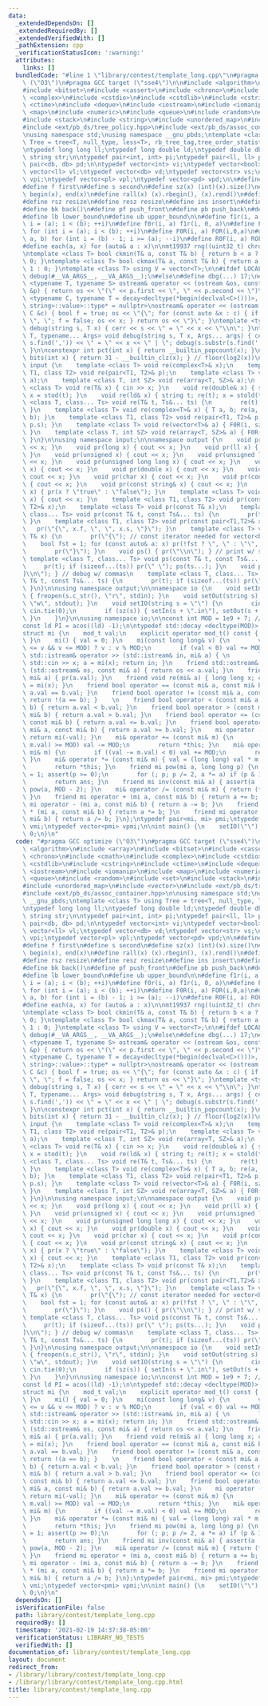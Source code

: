```yaml
---
data:
  _extendedDependsOn: []
  _extendedRequiredBy: []
  _extendedVerifiedWith: []
  _pathExtension: cpp
  _verificationStatusIcon: ':warning:'
  attributes:
    links: []
  bundledCode: "#line 1 \"library/contest/template_long.cpp\"\n#pragma GCC optimize\
    \ (\"O3\")\n#pragma GCC target (\"sse4\")\n\n#include <algorithm>\n#include <array>\n\
    #include <bitset>\n#include <cassert>\n#include <chrono>\n#include <cmath>\n#include\
    \ <complex>\n#include <cstdio>\n#include <cstdlib>\n#include <cstring>\n#include\
    \ <ctime>\n#include <deque>\n#include <iostream>\n#include <iomanip>\n#include\
    \ <map>\n#include <numeric>\n#include <queue>\n#include <random>\n#include <set>\n\
    #include <stack>\n#include <string>\n#include <unordered_map>\n#include <vector>\n\
    #include <ext/pb_ds/tree_policy.hpp>\n#include <ext/pb_ds/assoc_container.hpp>\n\
    \nusing namespace std;\nusing namespace __gnu_pbds;\ntemplate <class T> using\
    \ Tree = tree<T, null_type, less<T>, rb_tree_tag,tree_order_statistics_node_update>;\n\
    \ntypedef long long ll;\ntypedef long double ld;\ntypedef double db;\ntypedef\
    \ string str;\n\ntypedef pair<int, int> pi;\ntypedef pair<ll, ll> pl;\ntypedef\
    \ pair<db, db> pd;\n\ntypedef vector<int> vi;\ntypedef vector<bool> vb;\ntypedef\
    \ vector<ll> vl;\ntypedef vector<db> vd;\ntypedef vector<str> vs;\ntypedef vector<pi>\
    \ vpi;\ntypedef vector<pl> vpl;\ntypedef vector<pd> vpd;\n\n#define mp make_pair\n\
    #define f first\n#define s second\n#define sz(x) (int)(x).size()\n#define all(x)\
    \ begin(x), end(x)\n#define rall(x) (x).rbegin(), (x).rend()\n#define sor(x) sort(all(x))\n\
    #define rsz resize\n#define resz resize\n#define ins insert\n#define ft front()\n\
    #define bk back()\n#define pf push_front\n#define pb push_back\n#define eb emplace_back\n\
    #define lb lower_bound\n#define ub upper_bound\n\n#define f1r(i, a, b) for (int\
    \ i = (a); i < (b); ++i)\n#define f0r(i, a) f1r(i, 0, a)\n#define FOR(i, a, b)\
    \ for (int i = (a); i < (b); ++i)\n#define F0R(i, a) FOR(i,0,a)\n#define ROF(i,\
    \ a, b) for (int i = (b) - 1; i >= (a); --i)\n#define R0F(i, a) ROF(i, 0, a)\n\
    #define each(a, x) for (auto& a : x)\n\nmt19937 rng((uint32_t) chrono::steady_clock::now().time_since_epoch().count());\n\
    \ntemplate <class T> bool ckmin(T& a, const T& b) { return b < a ? a = b, 1 :\
    \ 0; }\ntemplate <class T> bool ckmax(T& a, const T& b) { return a < b ? a = b,\
    \ 1 : 0; }\ntemplate <class T> using V = vector<T>;\n\n#ifdef LOCAL\n#define dbg(...)\
    \ debug(#__VA_ARGS__, __VA_ARGS__);\n#else\n#define dbg(...) 17;\n#endif\n\ntemplate\
    \ <typename T, typename S> ostream& operator << (ostream &os, const pair<T, S>\
    \ &p) { return os << \"(\" << p.first << \", \" << p.second << \")\"; }\ntemplate\
    \ <typename C, typename T = decay<decltype(*begin(declval<C>()))>, typename enable_if<!is_same<C,\
    \ string>::value>::type* = nullptr>\nostream& operator << (ostream &os, const\
    \ C &c) { bool f = true; os << \"{\"; for (const auto &x : c) { if (!f) os <<\
    \ \", \"; f = false; os << x; } return os << \"}\"; }\ntemplate <typename T> void\
    \ debug(string s, T x) { cerr << s << \" = \" << x << \"\\n\"; }\ntemplate <typename\
    \ T, typename... Args> void debug(string s, T x, Args... args) { cerr << s.substr(0,\
    \ s.find(',')) << \" = \" << x << \" | \"; debug(s.substr(s.find(',') + 2), args...);\
    \ }\n\nconstexpr int pct(int x) { return __builtin_popcount(x); }\nconstexpr int\
    \ bits(int x) { return 31 - __builtin_clz(x); } // floor(log2(x))\n\nnamespace\
    \ input {\n    template <class T> void re(complex<T>& x);\n    template <class\
    \ T1, class T2> void re(pair<T1, T2>& p);\n    template <class T> void re(vector<T>&\
    \ a);\n    template <class T, int SZ> void re(array<T, SZ>& a);\n    template\
    \ <class T> void re(T& x) { cin >> x; }\n    void re(double& x) { string t; re(t);\
    \ x = stod(t); }\n    void re(ld& x) { string t; re(t); x = stold(t); }\n    template\
    \ <class T, class... Ts> void re(T& t, Ts&... ts) {\n        re(t); re(ts...);\
    \ }\n    template <class T> void re(complex<T>& x) { T a, b; re(a, b); x = cd(a,\
    \ b); }\n    template <class T1, class T2> void re(pair<T1, T2>& p) { re(p.f,\
    \ p.s); }\n    template <class T> void re(vector<T>& a) { F0R(i, sz(a)) re(a[i]);\
    \ }\n    template <class T, int SZ> void re(array<T, SZ>& a) { F0R(i, SZ) re(a[i]);\
    \ }\n}\n\nusing namespace input;\n\nnamespace output {\n    void pr(int x) { cout\
    \ << x; }\n    void pr(long x) { cout << x; }\n    void pr(ll x) { cout << x;\
    \ }\n    void pr(unsigned x) { cout << x; }\n    void pr(unsigned long x) { cout\
    \ << x; }\n    void pr(unsigned long long x) { cout << x; }\n    void pr(float\
    \ x) { cout << x; }\n    void pr(double x) { cout << x; }\n    void pr(ld x) {\
    \ cout << x; }\n    void pr(char x) { cout << x; }\n    void pr(const char* x)\
    \ { cout << x; }\n    void pr(const string& x) { cout << x; }\n    void pr(bool\
    \ x) { pr(x ? \"true\" : \"false\"); }\n    template <class T> void pr(const complex<T>&\
    \ x) { cout << x; }\n    template <class T1, class T2> void pr(const pair<T1,\
    \ T2>& x);\n    template <class T> void pr(const T& x);\n    template <class T,\
    \ class... Ts> void pr(const T& t, const Ts&... ts) {\n        pr(t); pr(ts...);\
    \ }\n    template <class T1, class T2> void pr(const pair<T1,T2>& x) {\n     \
    \   pr(\"{\", x.f, \", \", x.s, \"}\"); }\n    template <class T> void pr(const\
    \ T& x) {\n        pr(\"{\"); // const iterator needed for vector<bool>\n    \
    \    bool fst = 1; for (const auto& a: x) pr(!fst ? \", \" : \"\", a), fst = 0;\n\
    \        pr(\"}\"); }\n    void ps() { pr(\"\\n\"); } // print w/ spaces\n   \
    \ template <class T, class... Ts> void ps(const T& t, const Ts&... ts) {\n   \
    \     pr(t); if (sizeof...(ts)) pr(\" \"); ps(ts...); }\n    void pc() { pr(\"\
    ]\\n\"); } // debug w/ commas\n    template <class T, class... Ts> void pc(const\
    \ T& t, const Ts&... ts) {\n        pr(t); if (sizeof...(ts)) pr(\", \"); pc(ts...);\
    \ }\n}\n\nusing namespace output;\n\nnamespace io {\n    void setIn(string s)\
    \ { freopen(s.c_str(), \"r\", stdin); }\n    void setOut(string s) { freopen(s.c_str(),\
    \ \"w\", stdout); }\n    void setIO(string s = \"\") {\n        cin.sync_with_stdio(0);\
    \ cin.tie(0);\n        if (sz(s)) { setIn(s + \".in\"), setOut(s + \".out\");\
    \ }\n    }\n}\n\nusing namespace io;\n\nconst int MOD = 1e9 + 7; // 998244353;\n\
    const ld PI = acos((ld) -1);\n\ntypedef std::decay <decltype(MOD)>::type mod_t;\n\
    struct mi {\n    mod_t val;\n    explicit operator mod_t() const { return val;\
    \ }\n    mi() { val = 0; }\n    mi(const long long& v) {\n        val = (-MOD\
    \ <= v && v <= MOD) ? v : v % MOD;\n        if (val < 0) val += MOD; }\n    friend\
    \ std::istream& operator >> (std::istream& in, mi& a) { \n        long long x;\
    \ std::cin >> x; a = mi(x); return in; }\n    friend std::ostream& operator <<\
    \ (std::ostream& os, const mi& a) { return os << a.val; }\n    friend void pr(const\
    \ mi& a) { pr(a.val); }\n    friend void re(mi& a) { long long x; cin >> x; a\
    \ = mi(x); }\n    friend bool operator == (const mi& a, const mi& b) { return\
    \ a.val == b.val; }\n    friend bool operator != (const mi& a, const mi& b) {\
    \ return !(a == b); }    \n    friend bool operator < (const mi& a, const mi&\
    \ b) { return a.val < b.val; }\n    friend bool operator > (const mi& a, const\
    \ mi& b) { return a.val > b.val; }\n    friend bool operator <= (const mi& a,\
    \ const mi& b) { return a.val <= b.val; }\n    friend bool operator >= (const\
    \ mi& a, const mi& b) { return a.val >= b.val; }\n    mi operator - () const {\
    \ return mi(-val); }\n    mi& operator += (const mi& m) {\n        if ((val +=\
    \ m.val) >= MOD) val -= MOD;\n        return *this; }\n    mi& operator -= (const\
    \ mi& m) {\n        if ((val -= m.val) < 0) val += MOD;\n        return *this;\
    \ }\n    mi& operator *= (const mi& m) { val = (long long) val * m.val % MOD;\n\
    \        return *this; }\n    friend mi pow(mi a, long long p) {\n        mi ans\
    \ = 1; assert(p >= 0);\n        for (; p; p /= 2, a *= a) if (p & 1) ans *= a;\n\
    \        return ans; }\n    friend mi inv(const mi& a) { assert(a != 0); return\
    \ pow(a, MOD - 2); }\n    mi& operator /= (const mi& m) { return (*this) *= inv(m);\
    \ }\n    friend mi operator + (mi a, const mi& b) { return a += b; }\n    friend\
    \ mi operator - (mi a, const mi& b) { return a -= b; }\n    friend mi operator\
    \ * (mi a, const mi& b) { return a *= b; }\n    friend mi operator / (mi a, const\
    \ mi& b) { return a /= b; }\n};\ntypedef pair<mi, mi> pmi;\ntypedef vector<mi>\
    \ vmi;\ntypedef vector<pmi> vpmi;\n\nint main() {\n    setIO(\"\");\n    return\
    \ 0;\n}\n"
  code: "#pragma GCC optimize (\"O3\")\n#pragma GCC target (\"sse4\")\n\n#include\
    \ <algorithm>\n#include <array>\n#include <bitset>\n#include <cassert>\n#include\
    \ <chrono>\n#include <cmath>\n#include <complex>\n#include <cstdio>\n#include\
    \ <cstdlib>\n#include <cstring>\n#include <ctime>\n#include <deque>\n#include\
    \ <iostream>\n#include <iomanip>\n#include <map>\n#include <numeric>\n#include\
    \ <queue>\n#include <random>\n#include <set>\n#include <stack>\n#include <string>\n\
    #include <unordered_map>\n#include <vector>\n#include <ext/pb_ds/tree_policy.hpp>\n\
    #include <ext/pb_ds/assoc_container.hpp>\n\nusing namespace std;\nusing namespace\
    \ __gnu_pbds;\ntemplate <class T> using Tree = tree<T, null_type, less<T>, rb_tree_tag,tree_order_statistics_node_update>;\n\
    \ntypedef long long ll;\ntypedef long double ld;\ntypedef double db;\ntypedef\
    \ string str;\n\ntypedef pair<int, int> pi;\ntypedef pair<ll, ll> pl;\ntypedef\
    \ pair<db, db> pd;\n\ntypedef vector<int> vi;\ntypedef vector<bool> vb;\ntypedef\
    \ vector<ll> vl;\ntypedef vector<db> vd;\ntypedef vector<str> vs;\ntypedef vector<pi>\
    \ vpi;\ntypedef vector<pl> vpl;\ntypedef vector<pd> vpd;\n\n#define mp make_pair\n\
    #define f first\n#define s second\n#define sz(x) (int)(x).size()\n#define all(x)\
    \ begin(x), end(x)\n#define rall(x) (x).rbegin(), (x).rend()\n#define sor(x) sort(all(x))\n\
    #define rsz resize\n#define resz resize\n#define ins insert\n#define ft front()\n\
    #define bk back()\n#define pf push_front\n#define pb push_back\n#define eb emplace_back\n\
    #define lb lower_bound\n#define ub upper_bound\n\n#define f1r(i, a, b) for (int\
    \ i = (a); i < (b); ++i)\n#define f0r(i, a) f1r(i, 0, a)\n#define FOR(i, a, b)\
    \ for (int i = (a); i < (b); ++i)\n#define F0R(i, a) FOR(i,0,a)\n#define ROF(i,\
    \ a, b) for (int i = (b) - 1; i >= (a); --i)\n#define R0F(i, a) ROF(i, 0, a)\n\
    #define each(a, x) for (auto& a : x)\n\nmt19937 rng((uint32_t) chrono::steady_clock::now().time_since_epoch().count());\n\
    \ntemplate <class T> bool ckmin(T& a, const T& b) { return b < a ? a = b, 1 :\
    \ 0; }\ntemplate <class T> bool ckmax(T& a, const T& b) { return a < b ? a = b,\
    \ 1 : 0; }\ntemplate <class T> using V = vector<T>;\n\n#ifdef LOCAL\n#define dbg(...)\
    \ debug(#__VA_ARGS__, __VA_ARGS__);\n#else\n#define dbg(...) 17;\n#endif\n\ntemplate\
    \ <typename T, typename S> ostream& operator << (ostream &os, const pair<T, S>\
    \ &p) { return os << \"(\" << p.first << \", \" << p.second << \")\"; }\ntemplate\
    \ <typename C, typename T = decay<decltype(*begin(declval<C>()))>, typename enable_if<!is_same<C,\
    \ string>::value>::type* = nullptr>\nostream& operator << (ostream &os, const\
    \ C &c) { bool f = true; os << \"{\"; for (const auto &x : c) { if (!f) os <<\
    \ \", \"; f = false; os << x; } return os << \"}\"; }\ntemplate <typename T> void\
    \ debug(string s, T x) { cerr << s << \" = \" << x << \"\\n\"; }\ntemplate <typename\
    \ T, typename... Args> void debug(string s, T x, Args... args) { cerr << s.substr(0,\
    \ s.find(',')) << \" = \" << x << \" | \"; debug(s.substr(s.find(',') + 2), args...);\
    \ }\n\nconstexpr int pct(int x) { return __builtin_popcount(x); }\nconstexpr int\
    \ bits(int x) { return 31 - __builtin_clz(x); } // floor(log2(x))\n\nnamespace\
    \ input {\n    template <class T> void re(complex<T>& x);\n    template <class\
    \ T1, class T2> void re(pair<T1, T2>& p);\n    template <class T> void re(vector<T>&\
    \ a);\n    template <class T, int SZ> void re(array<T, SZ>& a);\n    template\
    \ <class T> void re(T& x) { cin >> x; }\n    void re(double& x) { string t; re(t);\
    \ x = stod(t); }\n    void re(ld& x) { string t; re(t); x = stold(t); }\n    template\
    \ <class T, class... Ts> void re(T& t, Ts&... ts) {\n        re(t); re(ts...);\
    \ }\n    template <class T> void re(complex<T>& x) { T a, b; re(a, b); x = cd(a,\
    \ b); }\n    template <class T1, class T2> void re(pair<T1, T2>& p) { re(p.f,\
    \ p.s); }\n    template <class T> void re(vector<T>& a) { F0R(i, sz(a)) re(a[i]);\
    \ }\n    template <class T, int SZ> void re(array<T, SZ>& a) { F0R(i, SZ) re(a[i]);\
    \ }\n}\n\nusing namespace input;\n\nnamespace output {\n    void pr(int x) { cout\
    \ << x; }\n    void pr(long x) { cout << x; }\n    void pr(ll x) { cout << x;\
    \ }\n    void pr(unsigned x) { cout << x; }\n    void pr(unsigned long x) { cout\
    \ << x; }\n    void pr(unsigned long long x) { cout << x; }\n    void pr(float\
    \ x) { cout << x; }\n    void pr(double x) { cout << x; }\n    void pr(ld x) {\
    \ cout << x; }\n    void pr(char x) { cout << x; }\n    void pr(const char* x)\
    \ { cout << x; }\n    void pr(const string& x) { cout << x; }\n    void pr(bool\
    \ x) { pr(x ? \"true\" : \"false\"); }\n    template <class T> void pr(const complex<T>&\
    \ x) { cout << x; }\n    template <class T1, class T2> void pr(const pair<T1,\
    \ T2>& x);\n    template <class T> void pr(const T& x);\n    template <class T,\
    \ class... Ts> void pr(const T& t, const Ts&... ts) {\n        pr(t); pr(ts...);\
    \ }\n    template <class T1, class T2> void pr(const pair<T1,T2>& x) {\n     \
    \   pr(\"{\", x.f, \", \", x.s, \"}\"); }\n    template <class T> void pr(const\
    \ T& x) {\n        pr(\"{\"); // const iterator needed for vector<bool>\n    \
    \    bool fst = 1; for (const auto& a: x) pr(!fst ? \", \" : \"\", a), fst = 0;\n\
    \        pr(\"}\"); }\n    void ps() { pr(\"\\n\"); } // print w/ spaces\n   \
    \ template <class T, class... Ts> void ps(const T& t, const Ts&... ts) {\n   \
    \     pr(t); if (sizeof...(ts)) pr(\" \"); ps(ts...); }\n    void pc() { pr(\"\
    ]\\n\"); } // debug w/ commas\n    template <class T, class... Ts> void pc(const\
    \ T& t, const Ts&... ts) {\n        pr(t); if (sizeof...(ts)) pr(\", \"); pc(ts...);\
    \ }\n}\n\nusing namespace output;\n\nnamespace io {\n    void setIn(string s)\
    \ { freopen(s.c_str(), \"r\", stdin); }\n    void setOut(string s) { freopen(s.c_str(),\
    \ \"w\", stdout); }\n    void setIO(string s = \"\") {\n        cin.sync_with_stdio(0);\
    \ cin.tie(0);\n        if (sz(s)) { setIn(s + \".in\"), setOut(s + \".out\");\
    \ }\n    }\n}\n\nusing namespace io;\n\nconst int MOD = 1e9 + 7; // 998244353;\n\
    const ld PI = acos((ld) -1);\n\ntypedef std::decay <decltype(MOD)>::type mod_t;\n\
    struct mi {\n    mod_t val;\n    explicit operator mod_t() const { return val;\
    \ }\n    mi() { val = 0; }\n    mi(const long long& v) {\n        val = (-MOD\
    \ <= v && v <= MOD) ? v : v % MOD;\n        if (val < 0) val += MOD; }\n    friend\
    \ std::istream& operator >> (std::istream& in, mi& a) { \n        long long x;\
    \ std::cin >> x; a = mi(x); return in; }\n    friend std::ostream& operator <<\
    \ (std::ostream& os, const mi& a) { return os << a.val; }\n    friend void pr(const\
    \ mi& a) { pr(a.val); }\n    friend void re(mi& a) { long long x; cin >> x; a\
    \ = mi(x); }\n    friend bool operator == (const mi& a, const mi& b) { return\
    \ a.val == b.val; }\n    friend bool operator != (const mi& a, const mi& b) {\
    \ return !(a == b); }    \n    friend bool operator < (const mi& a, const mi&\
    \ b) { return a.val < b.val; }\n    friend bool operator > (const mi& a, const\
    \ mi& b) { return a.val > b.val; }\n    friend bool operator <= (const mi& a,\
    \ const mi& b) { return a.val <= b.val; }\n    friend bool operator >= (const\
    \ mi& a, const mi& b) { return a.val >= b.val; }\n    mi operator - () const {\
    \ return mi(-val); }\n    mi& operator += (const mi& m) {\n        if ((val +=\
    \ m.val) >= MOD) val -= MOD;\n        return *this; }\n    mi& operator -= (const\
    \ mi& m) {\n        if ((val -= m.val) < 0) val += MOD;\n        return *this;\
    \ }\n    mi& operator *= (const mi& m) { val = (long long) val * m.val % MOD;\n\
    \        return *this; }\n    friend mi pow(mi a, long long p) {\n        mi ans\
    \ = 1; assert(p >= 0);\n        for (; p; p /= 2, a *= a) if (p & 1) ans *= a;\n\
    \        return ans; }\n    friend mi inv(const mi& a) { assert(a != 0); return\
    \ pow(a, MOD - 2); }\n    mi& operator /= (const mi& m) { return (*this) *= inv(m);\
    \ }\n    friend mi operator + (mi a, const mi& b) { return a += b; }\n    friend\
    \ mi operator - (mi a, const mi& b) { return a -= b; }\n    friend mi operator\
    \ * (mi a, const mi& b) { return a *= b; }\n    friend mi operator / (mi a, const\
    \ mi& b) { return a /= b; }\n};\ntypedef pair<mi, mi> pmi;\ntypedef vector<mi>\
    \ vmi;\ntypedef vector<pmi> vpmi;\n\nint main() {\n    setIO(\"\");\n    return\
    \ 0;\n}\n"
  dependsOn: []
  isVerificationFile: false
  path: library/contest/template_long.cpp
  requiredBy: []
  timestamp: '2021-02-19 14:37:38-05:00'
  verificationStatus: LIBRARY_NO_TESTS
  verifiedWith: []
documentation_of: library/contest/template_long.cpp
layout: document
redirect_from:
- /library/library/contest/template_long.cpp
- /library/library/contest/template_long.cpp.html
title: library/contest/template_long.cpp
---
```

